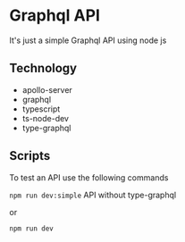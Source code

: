 # Graphql API

It's just a simple Graphql API using node js

## Technology

- apollo-server
- graphql
- typescript
- ts-node-dev
- type-graphql

## Scripts

To test an API use the following commands

`npm run dev:simple` API without type-graphql

or

`npm run dev`
